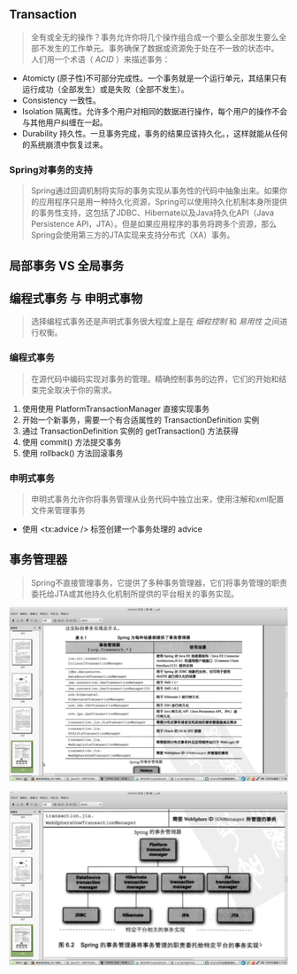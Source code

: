 ## Transaction
> 全有或全无的操作？事务允许你将几个操作组合成一个要么全部发生要么全部不发生的工作单元。事务确保了数据或资源免于处在不一致的状态中。
 人们用一个术语（ _ACID_ ）来描述事务：
  * Atomicty (原子性)不可部分完成性。一个事务就是一个运行单元，其结果只有运行成功（全部发生）或是失败（全部不发生）。
  * Consistency 一致性。
  * Isolation 隔离性。允许多个用户对相同的数据进行操作，每个用户的操作不会与其他用户纠缠在一起。
  * Durability 持久性。一旦事务完成，事务的结果应该持久化。，这样就能从任何的系统崩溃中恢复过来。

### Spring对事务的支持
> Spring通过回调机制将实际的事务实现从事务性的代码中抽象出来。如果你的应用程序只是用一种持久化资源，Spring可以使用持久化机制本身所提供的事务性支持，这包括了JDBC、Hibernate以及Java持久化API（Java Persistence API，JTA）。但是如果应用程序的事务将跨多个资源，那么Spring会使用第三方的JTA实现来支持分布式（XA）事务。

## 局部事务 VS 全局事务

## 编程式事务 与 申明式事物
> 选择编程式事务还是声明式事务很大程度上是在 _细粒控制_ 和 _易用性_ 之间进行权衡。

### 编程式事务
> 在源代码中编码实现对事务的管理。精确控制事务的边界，它们的开始和结束完全取决于你的需求。

1. 使用使用  PlatformTransactionManager 直接实现事务
2. 开始一个新事务，需要一个有合适属性的 TransactionDefinition 实例
3. 通过 TransactionDefinition 实例的 getTransaction() 方法获得
4. 使用 commit() 方法提交事务
5. 使用 rollback() 方法回滚事务

### 申明式事务
> 申明式事务允许你将事务管理从业务代码中独立出来，使用注解和xml配置文件来管理事务

- 使用 <tx:advice /> 标签创建一个事务处理的 advice

## 事务管理器
> Spring不直接管理事务，它提供了多种事务管理器，它们将事务管理的职责委托给JTA或其他持久化机制所提供的平台相关的事务实现。

![](../img/事务管理器.png)

![](../img/事务实现.png)
